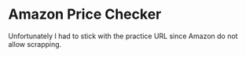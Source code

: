 # Amazon Price Checker

Unfortunately I had to stick with the practice URL since Amazon do not allow scrapping.
